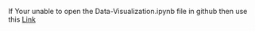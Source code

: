 If Your unable to open the Data-Visualization.ipynb file in github then use this [Link](https://nbviewer.jupyter.org/github/vineel-raj-varma/Pandas-Library/blob/master/Data-Visualization.ipynb)
